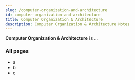 ```yaml
---
slug: /computer-organization-and-architecture
id: computer-organization-and-architecture
title: Computer Organization & Architecture
description: Computer Organization & Architecture Notes
---
```


**Computer Organization & Architecture** is ...

### All pages

- a
- b
- c
